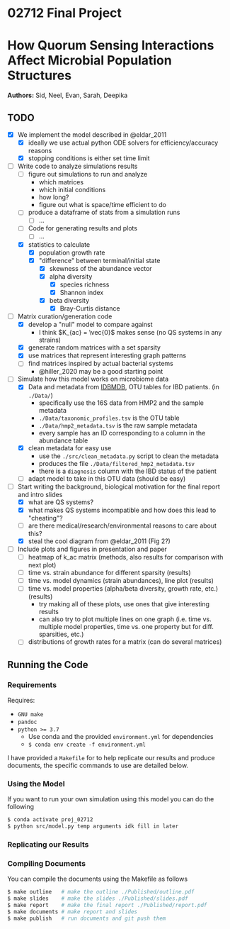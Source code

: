 02712 Final Project
===================

# How Quorum Sensing Interactions Affect Microbial Population Structures

__Authors:__ Sid, Neel, Evan, Sarah, Deepika

## TODO

- [x] We implement the model described in @eldar_2011
  - [x] ideally we use actual python ODE solvers for efficiency/accuracy reasons
  - [x] stopping conditions is either set time limit 

- [ ] Write code to analyze simulations results
   - [ ] figure out simulations to run and analyze
     - which matrices
     - which initial conditions 
     - how long?
     - figure out what is space/time efficient to do
   - [ ] produce a dataframe of stats from a simulation runs
     - [ ] ...
   - [ ] Code for generating results and plots
     - [ ] ...
   - [x] statistics to calculate
     - [x] population growth rate
     - [x] "difference" between terminal/initial state
       - [x] skewness of the abundance vector
       - [x] alpha diversity
         - [x] species richness
         - [x] Shannon index
       - [x] beta diversity
         - [x] Bray-Curtis distance

- [ ] Matrix curation/generation code
  - [x] develop a "null" model to compare against
    - I think $K_{ac} = \vec{0}$ makes sense (no QS systems in any strains)
  - [x] generate random matrices with a set sparsity
  - [x] use matrices that represent interesting graph patterns
  - [ ] find matrices inspired by actual bacterial systems
    - @hiller_2020 may be a good starting point

- [ ] Simulate how this model works on microbiome data
  - [x] Data and metadata from [IDBMDB](https://ibdmdb.org/tunnel/public/summary.html), OTU tables for IBD patients. (in `./Data/`)
    - specifically use the 16S data from HMP2 and the sample metadata
    - `./Data/taxonomic_profiles.tsv` is the OTU table
    - `./Data/hmp2_metadata.tsv` is the raw sample metadata
    - every sample has an ID corresponding to a column in the abundance table
  - [x] clean metadata for easy use
    - use the `./src/clean_metadata.py` script to clean the metadata
    - produces the file `./Data/filtered_hmp2_metadata.tsv` 
    - there is a `diagnosis` column with the IBD status of the patient
  - [ ] adapt model to take in this OTU data (should be easy)

- [ ] Start writing the background, biological motivation for the final report and intro slides
  - [x] what are QS systems?
  - [x] what makes QS systems incompatible and how does this lead to "cheating"?
  - [ ] are there medical/research/environmental reasons to care about this?
  - [x] steal the cool diagram from @eldar_2011 (Fig 2?)

- [ ] Include plots and figures in presentation and paper
  - [ ] heatmap of k_ac matrix (methods, also results for comparison with next plot)
  - [ ] time vs. strain abundance for different sparsity (results)
  - [ ] time vs. model dynamics (strain abundances), line plot (results)
  - [ ] time vs. model properties (alpha/beta diversity, growth rate, etc.) (results)
    - try making all of these plots, use ones that give interesting results
    - can also try to plot multiple lines on one graph (i.e. time vs. multiple model properties, time vs. one property but for diff. sparsities, etc.)
  - [ ] distributions of growth rates for a matrix (can do several matrices)

## Running the Code

### Requirements

Requires:
  - `GNU make`
  - `pandoc`
  - `python >= 3.7`
    - Use conda and the provided `environment.yml` for dependencies
    - `$ conda env create -f environment.yml`

I have provided a `Makefile` for to help replicate our results and produce documents, the specific commands to use are detailed below.

### Using the Model

If you want to run your own simulation using this model you can do the following

```bash
$ conda activate proj_02712
$ python src/model.py temp arguments idk fill in later
```

### Replicating our Results

### Compiling Documents

You can compile the documents using the Makefile as follows

```bash
$ make outline   # make the outline ./Published/outline.pdf
$ make slides    # make the slides ./Published/slides.pdf
$ make report    # make the final report ./Published/report.pdf
$ make documents # make report and slides
$ make publish   # run documents and git push them 
```

